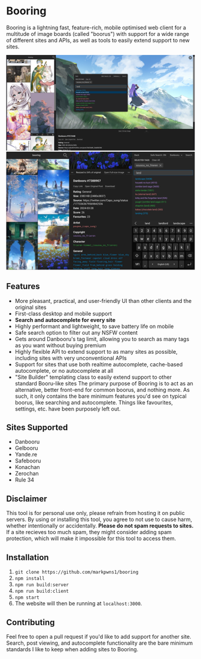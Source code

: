 # Booring

Booring is a lightning fast, feature-rich, mobile optimised web client for a multitude of image boards (called "boorus") with support for a wide range of different sites and APIs, as well as tools to easily extend support to new sites.

![Screenshot of Booring's desktop interface](doc/desktop00.png)
![Screenshots of Booring's mobile interface](doc/mobile00.png)

## Features 
- More pleasant, practical, and user-friendly UI than other clients and the original sites
- First-class desktop and mobile support
- **Search and autocomplete for every site**
- Highly performant and lightweight, to save battery life on mobile
- Safe search option to filter out any NSFW content
- Gets around Danbooru's tag limit, allowing you to search as many tags as you want without buying premium
- Highly flexible API to extend support to as many sites as possible, including sites with very unconventional APIs
- Support for sites that use both realtime autocomplete, cache-based autocomplete, or no autocomplete at all
- "Site Builder" templating class to easily extend support to other standard Booru-like sites
The primary purpose of Booring is to act as an alternative, better front-end for common boorus, and nothing more. As such, it only contains the bare minimum features you'd see on typical boorus, like searching and autocomplete. Things like favourites, settings, etc. have been purposely left out.

## Sites Supported
- Danbooru
- Gelbooru
- Yande.re
- Safebooru
- Konachan
- Zerochan
- Rule 34

## Disclaimer
This tool is for personal use only, please refrain from hosting it on public servers. By using or installing this tool, you agree to not use to cause harm, whether intentionally or accidentally. **Please do not spam requests to sites.** If a site recieves too much spam, they might consider adding spam protection, which will make it impossible for this tool to access them.

## Installation
1. `git clone https://github.com/markpwns1/booring`
2. `npm install`
3. `npm run build:server`
4. `npm run build:client`
5. `npm start`
6. The website will then be running at `localhost:3000`.

## Contributing
Feel free to open a pull request if you'd like to add support for another site. Search, post viewing, and autocomplete functionality are the bare minimum standards I like to keep when adding sites to Booring.